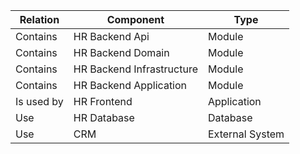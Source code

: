 <!-- Generated by Modeler - do not change. -->
|Relation|Component|Type|
|---|---|---|
|Contains|HR Backend Api|Module|
|Contains|HR Backend Domain|Module|
|Contains|HR Backend Infrastructure|Module|
|Contains|HR Backend Application|Module|
|Is used by|HR Frontend|Application|
|Use|HR Database|Database|
|Use|CRM|External System|
